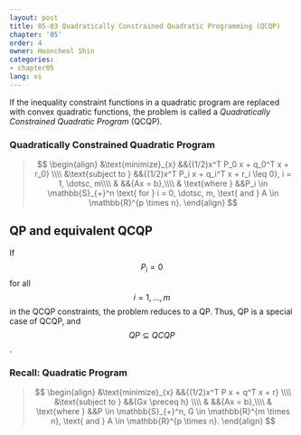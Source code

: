 ```yaml
---
layout: post
title: 05-03 Quadratically Constrained Quadratic Programming (QCQP)
chapter: '05'
order: 4
owner: Hooncheol Shin
categories:
- chapter05
lang: vi
---
```


If the inequality constraint functions in a quadratic program are replaced with convex quadratic functions, the problem is called a *Quadratically Constrained Quadratic Program* (QCQP).

### Quadratically Constrained Quadratic Program
>$$
>\begin{align}
>    &\text{minimize}_{x} &&{(1/2)x^T P_0 x + q_0^T x + r_0} \\\\
>    &\text{subject to } &&{(1/2)x^T P_i x + q_i^T x + r_i \leq 0}, i = 1, \dotsc, m\\\\
>    & &&{Ax = b},\\\\
>    & \text{where } &&P_i \in \mathbb{S}_{+}^n \text{ for } i = 0, \dotsc, m, \text{ and } A \in \mathbb{R}^{p \times n}.
>\end{align} $$

## QP and equivalent QCQP
If $$P_i = 0$$ for all $$i = 1, \dotsc, m$$ in the QCQP constraints, the problem reduces to a QP. Thus, QP is a special case of QCQP, and $$QP \subseteq QCQP$$.

### Recall: Quadratic Program
>$$
>\begin{align}
>    &\text{minimize}_{x} &&{(1/2)x^T P x + q^T x + r} \\\\
>    &\text{subject to } &&{Gx \preceq h} \\\\
>    & &&{Ax = b},\\\\
>    & \text{where } &&P \in \mathbb{S}_{+}^n, G \in \mathbb{R}^{m \times n}, \text{ and } A \in \mathbb{R}^{p \times n}.
>\end{align} $$